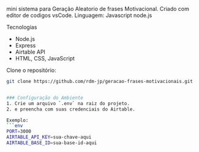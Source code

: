 mini sistema para Geração Aleatorio de frases Motivacional.
Criado com editor de codigos vsCode.
Linguagem: Javascript node.js

Tecnologias
- Node.js
- Express
- Airtable API
- HTML, CSS, JavaScript

Clone o repositório:
   ```bash
   git clone https://github.com/rdm-jp/geracao-frases-motivacionais.git


### Configuração do Ambiente
1. Crie um arquivo `.env` na raiz do projeto.
2. e preencha com suas credenciais do Airtable.

   Exemplo:
   ```env
   PORT=3000
   AIRTABLE_API_KEY=sua-chave-aqui
   AIRTABLE_BASE_ID=sua-base-id-aqui
